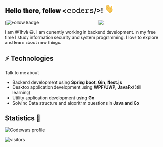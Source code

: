 <h2> 𝐇𝐞𝐥𝐥𝐨 𝐭𝐡𝐞𝐫𝐞, 𝐟𝐞𝐥𝐥𝐨𝐰 <𝚌𝚘𝚍𝚎𝚛𝚜/>! <img src="https://raw.githubusercontent.com/ABSphreak/ABSphreak/master/gifs/Hi.gif" width="30px"></h2>

<img align='right' src='https://user-images.githubusercontent.com/5713670/87202985-820dcb80-c2b6-11ea-9f56-7ec461c497c3.gif' width='200"'>

[![Follow Badge](https://img.shields.io/github/followers/1hvh?style=social) 


I am @1hvh 😃. I am currently working in backend development. In my free time I study information security and system programming. I love to explore and learn about new things.

## ⚡ Technologies
Talk to me about
- Backend development using **Spring boot, Gin, Nest.js**
- Desktop application development using **WPF/UWP, JavaFx**(Still learning)
- Utility application development using **Go**
- Solving Data structure and algorithm questions in **Java and Go**
## Statistics 🤔



![Codewars profile](https://www.codewars.com/users/h4x0r1337/badges/large)

![visitors](https://visitor-badge.glitch.me/badge?page_id=1hvh.1hvh)
